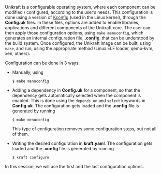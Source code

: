Unikraft is a configurable operating system, where each component can be modified / configured, according to the user’s needs.
This configuration is done using a version of [Kconfig](https://www.kernel.org/doc/html/latest/kbuild/kconfig-language.html) (used in the Linux kernel), through the **Config.uk** files.
In these files, options are added to enable libraries, applications and different components of the Unikraft core.
The user can then apply those configuration options, using `make menuconfig`, which generates an internal configuration file, **.config**, that can be understood by the build system.
Once configured, the Unikraft image can be built, using `make`, and run, using the appropriate method (Linux ELF loader, qemu-kvm, xen, others).

Configuration can be done in 3 ways:

* Manually, using

  ```console
  $ make menuconfig
  ```

* Adding a dependency in **Config.uk** for a component, so that the dependency gets automatically selected when the component is enabled.
  This is done using the `depends on` and `select` keywords in **Config.uk**.
  The configuration gets loaded and the **.config** file is generated by running

  ```console
  $ make menuconfig
  ```

  This type of configuration removes some configuration steps, but not all of them.

* Writing the desired configuration in **kraft.yaml**.
  The configuration gets loaded and the **.config** file is generated by running

  ```console
  $ kraft configure
  ```

In this session, we will use the first and the last configuration options.
